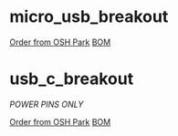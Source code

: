 # micro_usb_breakout

[Order from OSH Park](https://oshpark.com/shared_projects/bVx35Xfa)
[BOM](https://octopart.com/bom-tool/nSWhTy3j)

# usb_c_breakout

*POWER PINS ONLY*

[Order from OSH Park](https://oshpark.com/shared_projects/h3u1LXVt)
[BOM](https://octopart.com/bom-tool/eTgmRN08)
